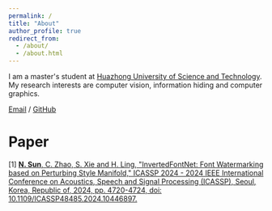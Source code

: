 ```yaml
---
permalink: /
title: "About"
author_profile: true
redirect_from: 
  - /about/
  - /about.html
---
```



I am a master's student at [Huazhong University of Science and Technology](https://www.hust.edu.cn/). My research interests are computer vision, information hiding and computer graphics.

[Email](mailto:sunnan@hust.edu.cn) / [GitHub](https://github.com/FALLANGELZOU) 

Paper
======
[1] [**N. Sun**, C. Zhao, S. Xie and H. Ling, "InvertedFontNet: Font Watermarking based on Perturbing Style Manifold," ICASSP 2024 - 2024 IEEE International Conference on Acoustics, Speech and Signal Processing (ICASSP), Seoul, Korea, Republic of, 2024, pp. 4720-4724, doi: 10.1109/ICASSP48485.2024.10446897.](https://ieeexplore.ieee.org/document/10446897) 
